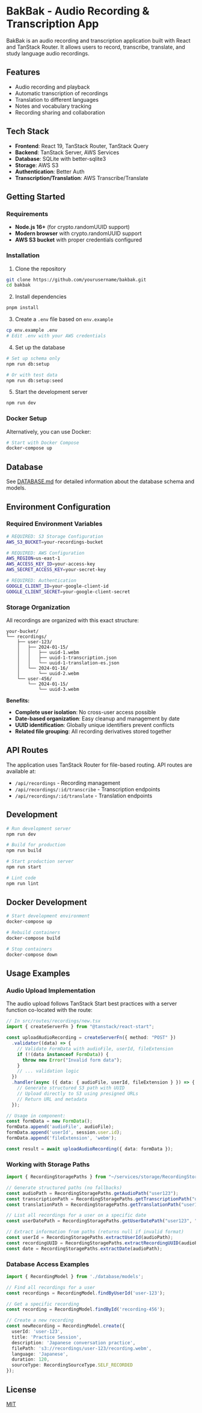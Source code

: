 # BakBak - Audio Recording & Transcription App

BakBak is an audio recording and transcription application built with React and TanStack Router. It allows users to record, transcribe, translate, and study language audio recordings.

## Features

- Audio recording and playback
- Automatic transcription of recordings
- Translation to different languages
- Notes and vocabulary tracking
- Recording sharing and collaboration

## Tech Stack

- **Frontend**: React 19, TanStack Router, TanStack Query
- **Backend**: TanStack Server, AWS Services
- **Database**: SQLite with better-sqlite3
- **Storage**: AWS S3
- **Authentication**: Better Auth
- **Transcription/Translation**: AWS Transcribe/Translate

## Getting Started

### Requirements

- **Node.js 16+** (for crypto.randomUUID support)
- **Modern browser** with crypto.randomUUID support
- **AWS S3 bucket** with proper credentials configured

### Installation

1. Clone the repository
```bash
git clone https://github.com/yourusername/bakbak.git
cd bakbak
```

2. Install dependencies
```bash
pnpm install
```

3. Create a `.env` file based on `env.example`
```bash
cp env.example .env
# Edit .env with your AWS credentials
```

4. Set up the database
```bash
# Set up schema only
npm run db:setup

# Or with test data
npm run db:setup:seed
```

5. Start the development server
```bash
npm run dev
```

### Docker Setup

Alternatively, you can use Docker:

```bash
# Start with Docker Compose
docker-compose up
```

## Database

See [DATABASE.md](./DATABASE.md) for detailed information about the database schema and models.

## Environment Configuration

### Required Environment Variables

```bash
# REQUIRED: S3 Storage Configuration
AWS_S3_BUCKET=your-recordings-bucket

# REQUIRED: AWS Configuration  
AWS_REGION=us-east-1
AWS_ACCESS_KEY_ID=your-access-key
AWS_SECRET_ACCESS_KEY=your-secret-key

# REQUIRED: Authentication
GOOGLE_CLIENT_ID=your-google-client-id
GOOGLE_CLIENT_SECRET=your-google-client-secret
```

### Storage Organization

All recordings are organized with this exact structure:

```
your-bucket/
└── recordings/
    ├── user-123/
    │   ├── 2024-01-15/
    │   │   ├── uuid-1.webm
    │   │   ├── uuid-1-transcription.json
    │   │   └── uuid-1-translation-es.json
    │   └── 2024-01-16/
    │       └── uuid-2.webm
    └── user-456/
        └── 2024-01-15/
            └── uuid-3.webm
```

**Benefits:**
- **Complete user isolation**: No cross-user access possible
- **Date-based organization**: Easy cleanup and management by date
- **UUID identification**: Globally unique identifiers prevent conflicts
- **Related file grouping**: All recording derivatives stored together

## API Routes

The application uses TanStack Router for file-based routing. API routes are available at:

- `/api/recordings` - Recording management
- `/api/recordings/:id/transcribe` - Transcription endpoints
- `/api/recordings/:id/translate` - Translation endpoints

## Development

```bash
# Run development server
npm run dev

# Build for production
npm run build

# Start production server
npm run start

# Lint code
npm run lint
```

## Docker Development

```bash
# Start development environment
docker-compose up

# Rebuild containers
docker-compose build

# Stop containers
docker-compose down
```

## Usage Examples

### Audio Upload Implementation

The audio upload follows TanStack Start best practices with a server function co-located with the route:

```typescript
// In src/routes/recordings/new.tsx
import { createServerFn } from "@tanstack/react-start";

const uploadAudioRecording = createServerFn({ method: "POST" })
  .validator((data) => {
    // Validate FormData with audioFile, userId, fileExtension
    if (!(data instanceof FormData)) {
      throw new Error("Invalid form data");
    }
    // ... validation logic
  })
  .handler(async ({ data: { audioFile, userId, fileExtension } }) => {
    // Generate structured S3 path with UUID
    // Upload directly to S3 using presigned URLs
    // Return URL and metadata
  });

// Usage in component:
const formData = new FormData();
formData.append('audioFile', audioFile);
formData.append('userId', session.user.id);
formData.append('fileExtension', 'webm');

const result = await uploadAudioRecording({ data: formData });
```

### Working with Storage Paths

```typescript
import { RecordingStoragePaths } from "~/services/storage/RecordingStoragePaths";

// Generate structured paths (no fallbacks)
const audioPath = RecordingStoragePaths.getAudioPath("user123");
const transcriptionPath = RecordingStoragePaths.getTranscriptionPath("user123", "recording-uuid");
const translationPath = RecordingStoragePaths.getTranslationPath("user123", "recording-uuid", "es");

// List all recordings for a user on a specific date
const userDatePath = RecordingStoragePaths.getUserDatePath("user123", "2024-01-15");

// Extract information from paths (returns null if invalid format)
const userId = RecordingStoragePaths.extractUserId(audioPath);
const recordingUUID = RecordingStoragePaths.extractRecordingUUID(audioPath);
const date = RecordingStoragePaths.extractDate(audioPath);
```

### Database Access Examples

```typescript
import { RecordingModel } from './database/models';

// Find all recordings for a user
const recordings = RecordingModel.findByUserId('user-123');

// Get a specific recording
const recording = RecordingModel.findById('recording-456');

// Create a new recording
const newRecording = RecordingModel.create({
  userId: 'user-123',
  title: 'Practice Session',
  description: 'Japanese conversation practice',
  filePath: 's3://recordings/user-123/recording.webm',
  language: 'Japanese',
  duration: 120,
  sourceType: RecordingSourceType.SELF_RECORDED
});
```

## License

[MIT](LICENSE)
